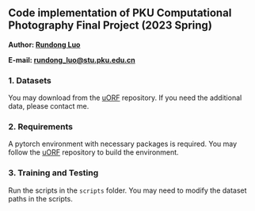 ## Code implementation of PKU Computational Photography Final Project (2023 Spring)

**Author: [Rundong Luo](https://red-fairy.github.io)**

**E-mail: rundong_luo@stu.pku.edu.cn**


### 1. Datasets
You may download from the [uORF](https://github.com/KovenYu/uORF) repository. If you need the additional data, please contact me.

### 2. Requirements
A pytorch environment with necessary packages is required. You may follow the [uORF](https://github.com/KovenYu/uORF) repository to build the environment.

### 3. Training and Testing
Run the scripts in the `scripts` folder. You may need to modify the dataset paths in the scripts.
